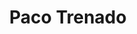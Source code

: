 ---
title: "Paco Trenado"
url: /burjassot/paco-trenado-carretera-de-lliria/
shop: Taschen & Koffer
---